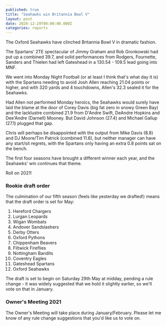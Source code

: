 ```yaml
---
published: true
title: "Seahawks win Britannia Bowl V"
layout: post
date: 2020-12-29T00:00:00.000Z
categories: reports
---
```


The Oxford Seahawks have clinched Britannia Bowl V in dramatic fashion.

The Spartans' 2TE spectacular of Jimmy Graham and Rob Gronkowski had put up a combined 39.7, and solid performances from Rodgers, Fournette, Sanders and Thielen had left Gateshead in a 130.54 - 109.5 lead going into MNF.

We went into Monday Night Football (or at least I think that's what day it is) with the Spartans needing to avoid Josh Allen reaching 21.04 points or higher, and with 320 yards and 4 touchdowns, Allen's 32.3 sealed it for the Seahawks.

Had Allen not performed Monday heroics, the Seahawks would surely have laid the blame at the door of Corey Davis (big fat zero in snowy Green Bay) and the lacklustre combined 21.9 from D'Andre Swift, DeAndre Hopkins and Dee'Andre (Darnell) Mooney. But David Johnson (27.4) and Michael Gallup (27.1) plugged that gap.

Chris will perhaps be disappointed with the output from Mike Davis (8.8) and DJ Moore/Tim Patrick (combined 11.6), but neither manager can have any start/sit regrets, with the Spartans only having an extra 0.8 points sat on the bench.

The first four seasons have brought a different winner each year, and the Seahawks' win continues that theme.

Roll on 2021!

### Rookie draft order

The culmination of our fifth season (feels like yesterday we drafted!) means that the draft order is set for May:

1. Hereford Chargers
2. Lurgan Leopards
3. Wigan Wombats
4. Andover Sandslashers
5. Derby Otters
6. Oxford Pythons  
7. Chippenham Beavers
8. Flitwick Fireflies
9. Nottingham Bandits
10. Coventry Eagles
11. Gateshead Spartans
12. Oxford Seahawks

The draft is set to begin on Saturday 29th May at midday, pending a rule change - it was widely suggested that we hold it slightly earlier, so we'll vote on that in January.

### Owner's Meeting 2021

The Owner's Meeting will take place during January/February. Please let me know of any rule change suggestions that you'd like us to vote on.

